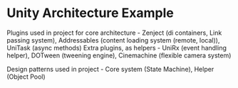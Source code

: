 # Unity Architecture Example

Plugins used in project for core architecture - Zenject (di containers, Link passing system), Addressables (content loading system (remote, local)), UniTask (async methods)
Extra plugins, as helpers - UniRx (event handling helper), DOTween (tweening engine), Cinemachine (flexible camera system)

Design patterns used in project - Core system (State Machine), Helper (Object Pool)
